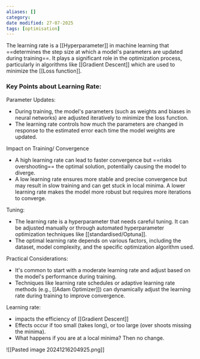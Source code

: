 ```yaml
---
aliases: []
category:
date modified: 27-07-2025
tags: [optimisation]
---
```

The learning rate is a [[Hyperparameter]] in machine learning that ==determines the step size at which a model's parameters are updated during training==. It plays a significant role in the optimization process, particularly in algorithms like [[Gradient Descent]] which are used to minimize the [[Loss function]].

### Key Points about Learning Rate:

Parameter Updates:
   - During training, the model's parameters (such as weights and biases in neural networks) are adjusted iteratively to minimize the loss function.
   - The learning rate controls how much the parameters are changed in response to the estimated error each time the model weights are updated.

Impact on Training/ Convergence
   - A high learning rate can lead to faster convergence but ==risks overshooting== the optimal solution, potentially causing the model to diverge.
   - A low learning rate ensures more stable and precise convergence but may result in slow training and can get stuck in local minima. A lower learning rate makes the model more robust but requires more iterations to converge.

Tuning:
   - The learning rate is a hyperparameter that needs careful tuning. It can be adjusted manually or through automated hyperparameter optimization techniques like [[standardised/Optuna]]. 
   - The optimal learning rate depends on various factors, including the dataset, model complexity, and the specific optimization algorithm used.

Practical Considerations:
   - It's common to start with a moderate learning rate and adjust based on the model's performance during training.
   - Techniques like learning rate schedules or adaptive learning rate methods (e.g., [[Adam Optimizer]]) can dynamically adjust the learning rate during training to improve convergence.

Learning rate:
- impacts the efficiency of [[Gradient Descent]]
- Effects occur if too small (takes long), or too large (over shoots missing the minima).
- What happens if you are at a local minima? Then no change.

![[Pasted image 20241216204925.png]]
